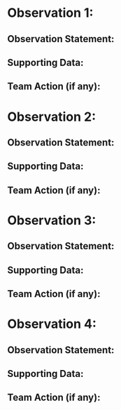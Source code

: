 <!-- Template -->
# Observation 1:
## Observation Statement:
## Supporting Data:
## Team Action (if any):
# Observation 2:
## Observation Statement:
## Supporting Data:
## Team Action (if any):
# Observation 3:
## Observation Statement:
## Supporting Data:
## Team Action (if any):
# Observation 4:
## Observation Statement:
## Supporting Data:
## Team Action (if any):
